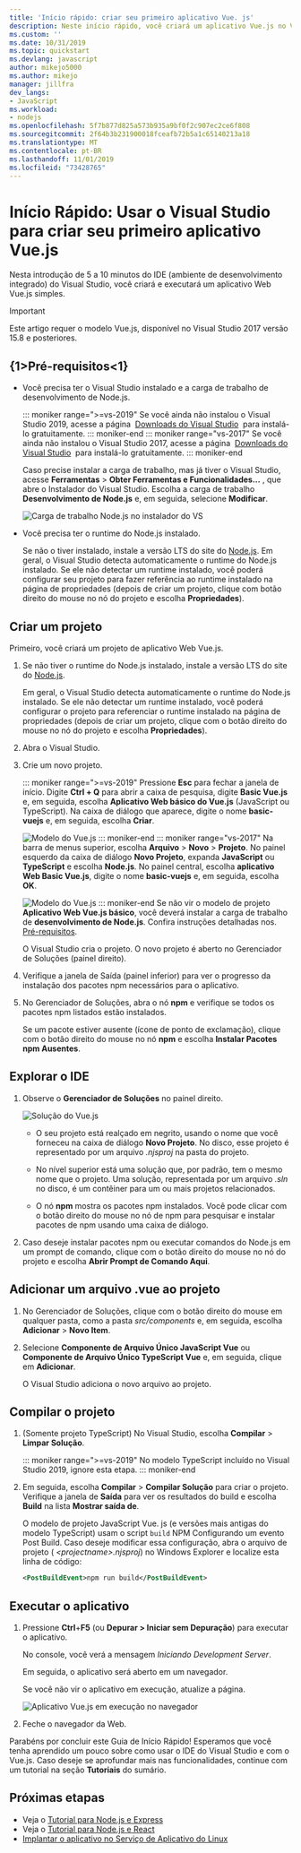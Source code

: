 ```yaml
---
title: 'Início rápido: criar seu primeiro aplicativo Vue. js'
description: Neste início rápido, você criará um aplicativo Vue.js no Visual Studio usando as Ferramentas Node.js para Visual Studio
ms.custom: ''
ms.date: 10/31/2019
ms.topic: quickstart
ms.devlang: javascript
author: mikejo5000
ms.author: mikejo
manager: jillfra
dev_langs:
- JavaScript
ms.workload:
- nodejs
ms.openlocfilehash: 5f7b877d825a573b935a9bf0f2c907ec2ce6f808
ms.sourcegitcommit: 2f64b3b231900018fceafb72b5a1c65140213a18
ms.translationtype: MT
ms.contentlocale: pt-BR
ms.lasthandoff: 11/01/2019
ms.locfileid: "73428765"
---
```

# <a name="quickstart-use-visual-studio-to-create-your-first-vuejs-app"></a>Início Rápido: Usar o Visual Studio para criar seu primeiro aplicativo Vue.js

Nesta introdução de 5 a 10 minutos do IDE (ambiente de desenvolvimento integrado) do Visual Studio, você criará e executará um aplicativo Web Vue.js simples.

> [!IMPORTANT]
> Este artigo requer o modelo Vue.js, disponível no Visual Studio 2017 versão 15.8 e posteriores.

## <a name="prerequisites"></a>{1&gt;Pré-requisitos&lt;1}

* Você precisa ter o Visual Studio instalado e a carga de trabalho de desenvolvimento de Node.js.

    ::: moniker range=">=vs-2019"
    Se você ainda não instalou o Visual Studio 2019, acesse a página  [Downloads do Visual Studio](https://visualstudio.microsoft.com/downloads/)  para instalá-lo gratuitamente.
    ::: moniker-end
    ::: moniker range="vs-2017"
    Se você ainda não instalou o Visual Studio 2017, acesse a página  [Downloads do Visual Studio](https://visualstudio.microsoft.com/downloads/)  para instalá-lo gratuitamente.
    ::: moniker-end

    Caso precise instalar a carga de trabalho, mas já tiver o Visual Studio, acesse **Ferramentas** > **Obter Ferramentas e Funcionalidades...** , que abre o Instalador do Visual Studio. Escolha a carga de trabalho **Desenvolvimento de Node.js** e, em seguida, selecione **Modificar**.

    ![Carga de trabalho Node.js no instalador do VS](../ide/media/quickstart-nodejs-workload.png)

* Você precisa ter o runtime do Node.js instalado.

    Se não o tiver instalado, instale a versão LTS do site do [Node.js](https://nodejs.org/en/download/). Em geral, o Visual Studio detecta automaticamente o runtime do Node.js instalado. Se ele não detectar um runtime instalado, você poderá configurar seu projeto para fazer referência ao runtime instalado na página de propriedades (depois de criar um projeto, clique com botão direito do mouse no nó do projeto e escolha **Propriedades**).

## <a name="create-a-project"></a>Criar um projeto

Primeiro, você criará um projeto de aplicativo Web Vue.js.

1. Se não tiver o runtime do Node.js instalado, instale a versão LTS do site do [Node.js](https://nodejs.org/en/download/).

    Em geral, o Visual Studio detecta automaticamente o runtime do Node.js instalado. Se ele não detectar um runtime instalado, você poderá configurar o projeto para referenciar o runtime instalado na página de propriedades (depois de criar um projeto, clique com o botão direito do mouse no nó do projeto e escolha **Propriedades**).

1. Abra o Visual Studio.

1. Crie um novo projeto.

    ::: moniker range=">=vs-2019"
    Pressione **Esc** para fechar a janela de início. Digite **Ctrl + Q** para abrir a caixa de pesquisa, digite **Basic Vue.js** e, em seguida, escolha **Aplicativo Web básico do Vue.js** (JavaScript ou TypeScript). Na caixa de diálogo que aparece, digite o nome **basic-vuejs** e, em seguida, escolha **Criar**.

    ![Modelo do Vue.js](../javascript/media/vs-2019/vuejs-template.png)
    ::: moniker-end
    ::: moniker range="vs-2017"
    Na barra de menus superior, escolha **Arquivo** > **Novo** > **Projeto**. No painel esquerdo da caixa de diálogo **Novo Projeto**, expanda **JavaScript** ou **TypeScript** e escolha **Node.js**. No painel central, escolha **aplicativo Web Basic Vue.js**, digite o nome **basic-vuejs** e, em seguida, escolha **OK**.

    ![Modelo do Vue.js](../javascript/media/vuejs-template.png)
    ::: moniker-end
    Se não vir o modelo de projeto **Aplicativo Web Vue.js básico**, você deverá instalar a carga de trabalho de **desenvolvimento de Node.js**. Confira instruções detalhadas nos. [Pré-requisitos](#prerequisites).

    O Visual Studio cria o projeto. O novo projeto é aberto no Gerenciador de Soluções (painel direito).

1. Verifique a janela de Saída (painel inferior) para ver o progresso da instalação dos pacotes npm necessários para o aplicativo.

1. No Gerenciador de Soluções, abra o nó **npm** e verifique se todos os pacotes npm listados estão instalados.

    Se um pacote estiver ausente (ícone de ponto de exclamação), clique com o botão direito do mouse no nó **npm** e escolha **Instalar Pacotes npm Ausentes**.

## <a name="explore-the-ide"></a>Explorar o IDE

1. Observe o **Gerenciador de Soluções** no painel direito.

     ![Solução do Vue.js](../javascript/media/vuejs-solution.png)

   - O seu projeto está realçado em negrito, usando o nome que você forneceu na caixa de diálogo **Novo Projeto**. No disco, esse projeto é representado por um arquivo *.njsproj* na pasta do projeto.

   - No nível superior está uma solução que, por padrão, tem o mesmo nome que o projeto. Uma solução, representada por um arquivo *.sln* no disco, é um contêiner para um ou mais projetos relacionados.

   - O nó **npm** mostra os pacotes npm instalados. Você pode clicar com o botão direito do mouse no nó de npm para pesquisar e instalar pacotes de npm usando uma caixa de diálogo.

2. Caso deseje instalar pacotes npm ou executar comandos do Node.js em um prompt de comando, clique com o botão direito do mouse no nó do projeto e escolha **Abrir Prompt de Comando Aqui**.

## <a name="add-a-vue-file-to-the-project"></a>Adicionar um arquivo .vue ao projeto

1. No Gerenciador de Soluções, clique com o botão direito do mouse em qualquer pasta, como a pasta *src/components* e, em seguida, escolha **Adicionar** > **Novo Item**.

1. Selecione **Componente de Arquivo Único JavaScript Vue** ou **Componente de Arquivo Único TypeScript Vue** e, em seguida, clique em **Adicionar**.

    O Visual Studio adiciona o novo arquivo ao projeto.

## <a name="build-the-project"></a>Compilar o projeto

1. (Somente projeto TypeScript) No Visual Studio, escolha **Compilar** > **Limpar Solução**.

    ::: moniker range=">=vs-2019"
    No modelo TypeScript incluído no Visual Studio 2019, ignore esta etapa.
    ::: moniker-end

1. Em seguida, escolha **Compilar** > **Compilar Solução** para criar o projeto. Verifique a janela de **Saída** para ver os resultados do build e escolha **Build** na lista **Mostrar saída de**.

    O modelo de projeto JavaScript Vue. js (e versões mais antigas do modelo TypeScript) usam o script `build` NPM Configurando um evento Post Build. Caso deseje modificar essa configuração, abra o arquivo de projeto ( *\<projectname\>.njsproj*) no Windows Explorer e localize esta linha de código:

    ```xml
    <PostBuildEvent>npm run build</PostBuildEvent>
    ```

## <a name="run-the-application"></a>Executar o aplicativo

1. Pressione **Ctrl**+**F5** (ou **Depurar > Iniciar sem Depuração**) para executar o aplicativo.

   No console, você verá a mensagem *Iniciando Development Server*.

   Em seguida, o aplicativo será aberto em um navegador.
   
   Se você não vir o aplicativo em execução, atualize a página.

   ![Aplicativo Vue.js em execução no navegador](../javascript/media/vuejs-running-app.png)

1. Feche o navegador da Web.

Parabéns por concluir este Guia de Início Rápido! Esperamos que você tenha aprendido um pouco sobre como usar o IDE do Visual Studio e com o Vue.js. Caso deseje se aprofundar mais nas funcionalidades, continue com um tutorial na seção **Tutoriais** do sumário.

## <a name="next-steps"></a>Próximas etapas

- Veja o [Tutorial para Node.js e Express](tutorial-nodejs.md)
- Veja o [Tutorial para Node.js e React](tutorial-nodejs-with-react-and-jsx.md)
- [Implantar o aplicativo no Serviço de Aplicativo do Linux](../javascript/publish-nodejs-app-azure.md)